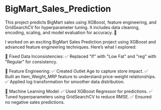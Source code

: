 # BigMart_Sales_Prediction
This project predicts BigMart sales using XGBoost, feature engineering, and GridSearchCV for hyperparameter tuning. It includes data cleaning, encoding, scaling, and model evaluation for accuracy. 🚀

I worked on an exciting BigMart Sales Prediction project using XGBoost and advanced feature engineering techniques. Here’s what I explored:

📌 Fixed Data Inconsistencies:
✅ Replaced "lf" with "Low Fat" and "reg" with "Regular" for consistency.

📌 Feature Engineering:
✅ Created Outlet Age to capture store impact.
✅ Built an Item_Weight_MRP feature to understand price-weight relationships.
✅ Applied log transformation for smoother data distribution.

📌 Machine Learning Model:
✅ Used XGBoost Regressor for predictions.
✅ Tuned hyperparameters using GridSearchCV to reduce RMSE.
✅ Ensured no negative sales predictions.

